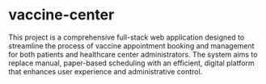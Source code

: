 # vaccine-center
This project is a comprehensive full-stack web application designed to streamline the process of vaccine appointment booking and management for both patients and healthcare center administrators. The system aims to replace manual, paper-based scheduling with an efficient, digital platform that enhances user experience and administrative control.
